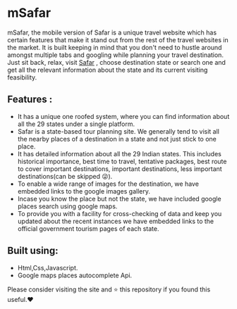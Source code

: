 # mSafar
mSafar, the mobile version of Safar is a unique travel website which has certain features that make it stand out from the rest of the travel websites in the market. It is built keeping in mind that you don't need to hustle around amongst multiple tabs and googling while planning your travel destination. Just sit back, relax, visit <a href="https://raj2852.github.io/safar">Safar</a>
, choose destination state or search one and get all the relevant information about the state and its current visiting feasibility.

## Features :

- It has a unique one roofed system, where you can find information about all the 29 states under a single platform.
- Safar is a state-based tour planning site. We generally tend to visit all the nearby places of a destination in a state and not just stick to one place.
- It has detailed information about all the 29 Indian states. This includes historical importance, best time to travel, tentative packages, best route to cover important destinations, important destinations, less important destinations(can be skipped 😜).
- To enable a wide range of images for the destination, we have embedded links to the google images gallery.
- Incase you know the place but not the state, we have included google places search using google maps.
- To provide you with a facility for cross-checking of data and keep you updated about the recent instances we have embedded links to the official government tourism pages of each state.

## Built using:

- Html,Css,Javascript.
- Google maps places autocomplete Api.

Please consider visiting the site and :star: this repository if you found this useful.:heart:
